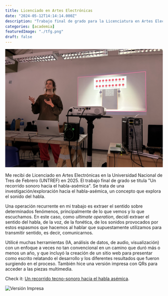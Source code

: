 ```yaml
---
title: Licenciado en Artes Electrónicas
date: "2024-05-12T14:14:14.000Z"
description: "Trabajo final de grado para la Licenciatura en Artes Electrónicas en la UNTREF."
categories: [academia]
featuredImage: "./tfg.png"
draft: false
---
```


![foto presentando][foto presentando]

Me recibi de Licenciado en Artes Electrónicas en la Universidad Nacional de Tres de Febrero (UNTREF) en 2025. El trabajo final de grado se titula "Un recorrido sonoro hacia el habla-asémica". Se trata de una investigación/exploración hacia el habla-asémica, un concepto que explora el sonido del habla.

Una operación recurrente en mi trabajo es extraer el sentido sobre determinados fenómenos, principalmente de lo que vemos y lo que escuchamos. En este caso, como _ultimate operation_, decidí extraer el sentido del habla, de la voz, de la fonética, de los sonidos provocados por estos espasmos que hacemos al hablar que supuestamente utilizamos para transmitir sentido, es decir, comunicarnos.

Utilicé muchas herramientas (IA, análisis de datos, de audio, visualización) con un enfoque a veces no tan convencional en un camino que duró más o menos un año, y que incluyó la creación de un sitio web para presentar como escrito relatando el desarrollo y los diferentes resultados que fueron surgiendo en el proceso. También hice una versión impresa con QRs para acceder a las piezas multimedia.

Check it: <a href="https://tfg.juanm.art/" target="_blank" rel="noopener noreferrer">Un recorrido tecno-sonoro hacia el habla asémica</a>.

<div className="flex flex-col md:flex-row gap-4 mb-4">
    <img src="./tfg-book.gif" alt="Versión Impresa" className="w-full h-auto object-cover rounded" />
</div>

[foto presentando]: ./tfg-presentacion.jpg "Defensa en UNTREF"
